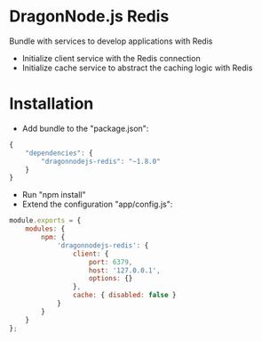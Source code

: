 # DragonNode.js Redis
Bundle with services to develop applications with Redis
- Initialize client service with the Redis connection
- Initialize cache service to abstract the caching logic with Redis

# Installation
- Add bundle to the "package.json":
```javascript
{
    "dependencies": {
        "dragonnodejs-redis": "~1.8.0"
    }
}
```
- Run "npm install"
- Extend the configuration "app/config.js":
```javascript
module.exports = {
    modules: {
        npm: {
            'dragonnodejs-redis': {
                client: {
                    port: 6379,
                    host: '127.0.0.1',
                    options: {}
                },
                cache: { disabled: false }
            }
        }
    }
};
```
